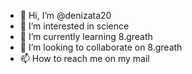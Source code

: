 - 👋 Hi, I’m @denizata20
- 👀 I’m interested in science
- 🌱 I’m currently learning 8.greath
- 💞️ I’m looking to collaborate on 8.greath
- 📫 How to reach me on my mail

<!---
denizata20/denizata20 is a ✨ special ✨ repository because its `README.md` (this file) appears on your GitHub profile.
You can click the Preview link to take a look at your changes.
--->
